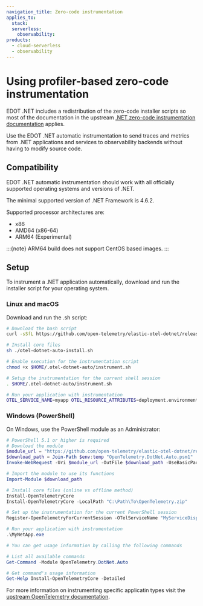 ```yaml
---
navigation_title: Zero-code instrumentation
applies_to:
  stack:
  serverless:
    observability:
products:
  - cloud-serverless
  - observability
---
```


# Using profiler-based zero-code instrumentation

EDOT .NET includes a redistribution of the zero-code installer scripts so most of the documentation
in the upstream [.NET zero-code instrumentation documentation](https://opentelemetry.io/docs/zero-code/dotnet/) applies.

Use the EDOT .NET automatic instrumentation to send traces and metrics from .NET applications and services to observability 
backends without having to modify source code.

## Compatibility

EDOT .NET automatic instrumentation should work with all officially supported operating systems and versions of .NET.

The minimal supported version of .NET Framework is 4.6.2.

Supported processor architectures are:

- x86
- AMD64 (x86-64)
- ARM64 (Experimental)

:::{note}
ARM64 build does not support CentOS based images.
:::

## Setup

To instrument a .NET application automatically, download and run the installer script for your operating system.

### Linux and macOS

Download and run the .sh script:

```bash
# Download the bash script
curl -sSfL https://github.com/open-telemetry/elastic-otel-dotnet/releases/latest/download/otel-dotnet-auto-install.sh -O

# Install core files
sh ./otel-dotnet-auto-install.sh

# Enable execution for the instrumentation script
chmod +x $HOME/.otel-dotnet-auto/instrument.sh

# Setup the instrumentation for the current shell session
. $HOME/.otel-dotnet-auto/instrument.sh

# Run your application with instrumentation
OTEL_SERVICE_NAME=myapp OTEL_RESOURCE_ATTRIBUTES=deployment.environment=staging,service.version=1.0.0 ./MyNetApp
```

### Windows (PowerShell)

On Windows, use the PowerShell module as an Administrator:

```powershell
# PowerShell 5.1 or higher is required
# Download the module
$module_url = "https://github.com/open-telemetry/elastic-otel-dotnet/releases/latest/download/OpenTelemetry.DotNet.Auto.psm1"
$download_path = Join-Path $env:temp "OpenTelemetry.DotNet.Auto.psm1"
Invoke-WebRequest -Uri $module_url -OutFile $download_path -UseBasicParsing

# Import the module to use its functions
Import-Module $download_path

# Install core files (online vs offline method)
Install-OpenTelemetryCore
Install-OpenTelemetryCore -LocalPath "C:\Path\To\OpenTelemetry.zip"

# Set up the instrumentation for the current PowerShell session
Register-OpenTelemetryForCurrentSession -OTelServiceName "MyServiceDisplayName"

# Run your application with instrumentation
.\MyNetApp.exe

# You can get usage information by calling the following commands

# List all available commands
Get-Command -Module OpenTelemetry.DotNet.Auto

# Get command's usage information
Get-Help Install-OpenTelemetryCore -Detailed
```

For more information on instrumenting specific applicatin types visit the [upstream OpenTelemetry documentation](https://opentelemetry.io/docs/zero-code/dotnet/).